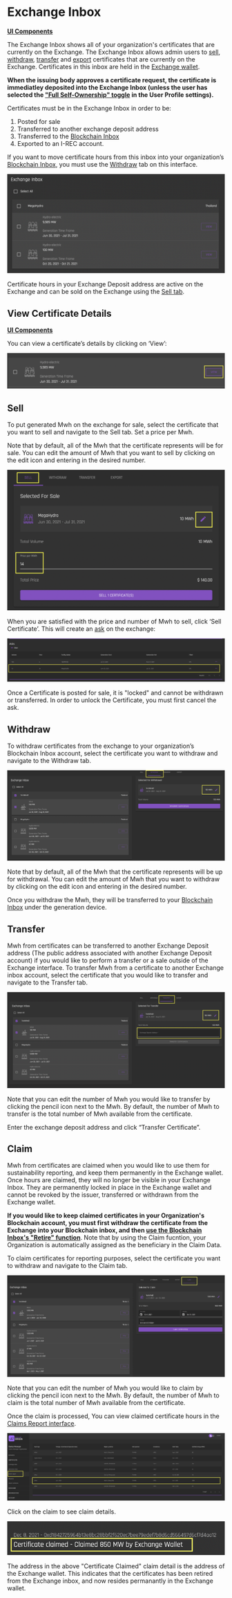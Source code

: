 # Exchange Inbox 
[**UI Components**](https://github.com/energywebfoundation/origin/tree/master/packages/ui/libs/certificate/view/src/pages/ExchangeInboxPage)

The Exchange Inbox shows all of your organization's certificates that are currently on the Exchange. The Exchange Inbox allows admin users to [sell](#sell), [withdraw](#withdraw), [transfer](#transfer) and [export](#export) certificates that are currently on the Exchange. Certificates in this inbox are held in the [Exchange wallet](../user-guide-glossary.md#exchange-wallet).  

**When the issuing body approves a certificate request, the certificate is immediatley deposited into the Exchange Inbox (unless the user has selected the ["Full Self-Ownership" toggle](../user-guide-reg-onboarding.md#full-self-Ownership) in the User Profile settings).**  

Certificates must be in the Exchange Inbox in order to be:  

1. Posted for sale
2. Transferred to another exchange deposit address
3. Transferred to the [Blockchain Inbox](./blockchain-inbox.md)
4. Exported to an I-REC account. 

If you want to move certificate hours from this inbox into your organization’s [Blockchain Inbox](./blockchain-inbox.md), you must use the [Withdraw](#withdraw) tab on this interface. 

![Certificates-exchangeinbox](../images/certificates/certificates-exchangeinbox.png)  

Certificate hours in your Exchange Deposit address are active on the Exchange and can be sold on the Exchange using the [Sell tab](#sell).

## View Certificate Details
[**UI Components**](https://github.com/energywebfoundation/origin/tree/master/packages/ui/libs/certificate/view/src/pages/DetailViewPage)

You can view a certificate’s details by clicking on ‘View’:

![Certificate-viewdetailsbutton](../images/certificates/certificate-viewdetailsbutton.png)

## Sell 

To put generated Mwh on the exchange for sale, select the certificate that you want to sell and navigate to the Sell tab. Set a price per Mwh. 

Note that by default, all of the Mwh that the certificate represents will be for sale. You can edit the amount of Mwh that you want to sell by clicking on the edit icon and entering in the desired number. 

![certificate-sell](../images/certificates/certificate-sell.png)

When you are satisfied with the price and number of Mwh to sell, click ‘Sell Certificate’. This will create an [ask](../user-guide-glossary.md#ask) on the exchange:

![exchange-ask](../images/exchange/exchange-ask.png)  

Once a Certificate is posted for sale, it is "locked" and cannot be withdrawn or transferred. In order to unlock the Certificate, you must first cancel the ask. 

## Withdraw

To withdraw certificates from the exchange to your organization’s Blockchain Inbox account, select the certificate you want to withdraw and navigate to the Withdraw tab.  

![certificate-exchangeinbox-withdraw](../images/certificates/certificate-exchangeinbox-withdraw.png)

Note that by default, all of the Mwh that the certificate represents will be up for withdrawal. You can edit the amount of Mwh that you want to withdraw by clicking on the edit icon and entering in the desired number.   

Once you withdraw the Mwh, they  will be transferred to your [Blockchain Inbox](./blockchain-inbox.md) under the generation device.

## Transfer

Mwh from certificates can be transferred to another Exchange Deposit address (The public address associated with another Exchange Deposit account) if you would like to perform a transfer or a sale outside of the Exchange interface. To transfer Mwh from a certificate to another Exchange inbox account, select the certificate that you would like to transfer and navigate to the Transfer tab. 

![certificate-exchangeinbox-transfer](../images/certificates/certificate-exchangeinbox-transfer.png)

Note that you can edit the number of Mwh you would like to transfer by clicking the pencil icon next to the Mwh. By default, the number of Mwh to transfer is the total number of Mwh available from the certificate. 

Enter the exchange deposit address and click “Transfer Certificate”. 

## Claim

Mwh from certificates are claimed when you would like to use them for sustainability reporting, and keep them permanently in the Exchange wallet. Once hours are claimed, they will no longer be visible in your Exchange Inbox. They are permanently locked in place in the Exchange wallet and cannot be revoked by the issuer, transferred or withdrawn from the Exchange wallet. 

**If you would like to keep claimed certificates in your Organization's Blockchain account, you must first withdraw the certificate from the Exchange into your Blockchain inbox, and then [use the Blockchain Inbox's "Retire" function](./blockchain-inbox.md#retire)**. Note that by using the Claim fucntion, your Organization is automatically assigned as the beneficiary in the Claim Data. 

To claim certificates for reporting purposes, select the certificate you want to withdraw and navigate to the Claim tab. 

![certificate-exchangeinbox-claim](../images/certificates/exchangeinbox-claimtab.png)  

Note that you can edit the number of Mwh you would like to claim by clicking the pencil icon next to the Mwh. By default, the number of Mwh to claim is the total number of Mwh available from the certificate. 

Once the claim is processed, You can view claimed certificate hours in the [Claims Report interface](./claims-report.md). 

![claimed-cert](../images/certificates/claimsreport-claimfromcertinbox.png) 

Click on the claim to see claim details. 

![claimed-cert-exchange](../images/certificates/claims-exchangewalletclaim.png) 

The address in the above "Certificate Claimed" claim detail is the address of the Exchange wallet. This indicates that the certificates has been retired from the Exchange inbox, and now resides permanantly in the Exchange wallet.  
















